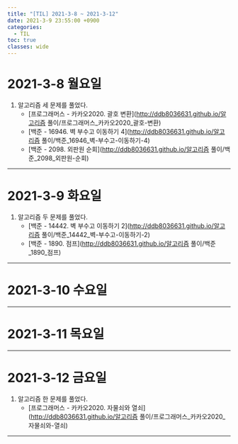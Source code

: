 ```yaml
---
title: "[TIL] 2021-3-8 ~ 2021-3-12"
date: 2021-3-9 23:55:00 +0900
categories:
  - TIL
toc: true
classes: wide
---
```


# 2021-3-8 월요일

1. 알고리즘 세 문제를 풀었다.
   - [프로그래머스 - 카카오2020. 괄호 변환](http://ddb8036631.github.io/알고리즘 풀이/프로그래머스_카카오2020_괄호-변환)
   - [백준 - 16946. 벽 부수고 이동하기 4](http://ddb8036631.github.io/알고리즘 풀이/백준_16946_벽-부수고-이동하기-4)
   - [백준 - 2098. 외판원 순회](http://ddb8036631.github.io/알고리즘 풀이/백준_2098_외판원-순회)

---

# 2021-3-9 화요일

1. 알고리즘 두 문제를 풀었다.
   - [백준 - 14442. 벽 부수고 이동하기 2](http://ddb8036631.github.io/알고리즘 풀이/백준_14442_벽-부수고-이동하기-2)
   - [백준 - 1890. 점프](http://ddb8036631.github.io/알고리즘 풀이/백준_1890_점프)
  
---

# 2021-3-10 수요일
  
---

# 2021-3-11 목요일
  
---

# 2021-3-12 금요일

1. 알고리즘 한 문제를 풀었다.
   - [프로그래머스 - 카카오2020. 자물쇠와 열쇠](http://ddb8036631.github.io/알고리즘 풀이/프로그래머스_카카오2020_자물쇠와-열쇠)

---